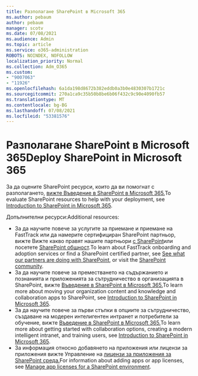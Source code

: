 ```yaml
---
title: Разполагане SharePoint в Microsoft 365
ms.author: pebaum
author: pebaum
manager: scotv
ms.date: 07/08/2021
ms.audience: Admin
ms.topic: article
ms.service: o365-administration
ROBOTS: NOINDEX, NOFOLLOW
localization_priority: Normal
ms.collection: Adm_O365
ms.custom:
- "9007063"
- "11926"
ms.openlocfilehash: 6a1da198d8672b382eddb0a3b0e4830307b1721c
ms.sourcegitcommit: 270a1ca9c35b50b8be6b06f432c9c90e4090fb57
ms.translationtype: MT
ms.contentlocale: bg-BG
ms.lasthandoff: 07/08/2021
ms.locfileid: "53381576"
---
```

# <a name="deploy-sharepoint-in-microsoft-365"></a><span data-ttu-id="70024-102">Разполагане SharePoint в Microsoft 365</span><span class="sxs-lookup"><span data-stu-id="70024-102">Deploy SharePoint in Microsoft 365</span></span>

<span data-ttu-id="70024-103">За да оцените SharePoint ресурси, които да ви помогнат с разполагането, [вижте Въведение в SharePoint в Microsoft 365.](/sharepoint/introduction)</span><span class="sxs-lookup"><span data-stu-id="70024-103">To evaluate SharePoint resources to help with your deployment, see [Introduction to SharePoint in Microsoft 365](/sharepoint/introduction).</span></span> 

<span data-ttu-id="70024-104">Допълнителни ресурси:</span><span class="sxs-lookup"><span data-stu-id="70024-104">Additional resources:</span></span> 

- <span data-ttu-id="70024-105">За да научите повече за услугите за приемане и приемане на FastTrack или да намерите сертифициран SharePoint партньор, вижте Вижте какво правят нашите партньори [с SharePoint](/microsoft-365/sharepoint/sharepoint-partners-sharepoint-support)или посетете [SharePoint общност](https://techcommunity.microsoft.com/t5/sharepoint/ct-p/SharePoint).</span><span class="sxs-lookup"><span data-stu-id="70024-105">To learn about FastTrack onboarding and adoption services or find a SharePoint certified partner, see [See what our partners are doing with SharePoint](/microsoft-365/sharepoint/sharepoint-partners-sharepoint-support), or visit the [SharePoint community](https://techcommunity.microsoft.com/t5/sharepoint/ct-p/SharePoint).</span></span> 
- <span data-ttu-id="70024-106">За да научите повече за преместването на съдържанието и познанията и приложенията за сътрудничество в организацията в SharePoint, вижте [Въведение в SharePoint в Microsoft 365.](/sharepoint/introduction#migration)</span><span class="sxs-lookup"><span data-stu-id="70024-106">To learn more about moving your organization content and knowledge and collaboration apps to SharePoint, see [Introduction to SharePoint in Microsoft 365](/sharepoint/introduction#migration).</span></span> 
- <span data-ttu-id="70024-107">За да научите повече за първи стъпки в опциите за сътрудничество, създаване на модерен интелигентен интранет и потребители за обучение, вижте [Въведение в SharePoint в Microsoft 365.](/sharepoint/introduction#collaboration)</span><span class="sxs-lookup"><span data-stu-id="70024-107">To learn more about getting started with collaboration options, creating a modern intelligent intranet, and training users, see [Introduction to SharePoint in Microsoft 365](/sharepoint/introduction#collaboration).</span></span> 
- <span data-ttu-id="70024-108">За информация относно добавянето на приложения или лицензи за приложения вижте Управление на [лицензи за приложения за SharePoint среда.](/sharepoint/manage-app-licenses)</span><span class="sxs-lookup"><span data-stu-id="70024-108">For information about adding apps or app licenses, see [Manage app licenses for a SharePoint environment](/sharepoint/manage-app-licenses).</span></span> 


